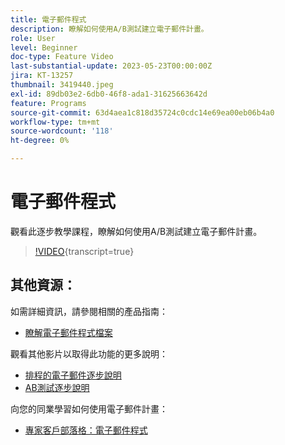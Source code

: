 ```yaml
---
title: 電子郵件程式
description: 瞭解如何使用A/B測試建立電子郵件計畫。
role: User
level: Beginner
doc-type: Feature Video
last-substantial-update: 2023-05-23T00:00:00Z
jira: KT-13257
thumbnail: 3419440.jpeg
exl-id: 89db03e2-6db0-46f8-ada1-31625663642d
feature: Programs
source-git-commit: 63d4aea1c818d35724c0cdc14e69ea00eb06b4a0
workflow-type: tm+mt
source-wordcount: '118'
ht-degree: 0%

---
```


# 電子郵件程式

觀看此逐步教學課程，瞭解如何使用A/B測試建立電子郵件計畫。

>[!VIDEO](https://video.tv.adobe.com/v/3419440/?learn=on){transcript=true}


## 其他資源：

如需詳細資訊，請參閱相關的產品指南：
* [瞭解電子郵件程式檔案](https://experienceleague.adobe.com/docs/marketo/using/product-docs/email-marketing/email-programs/creating-an-email-program/understanding-email-programs.html?lang=en)

觀看其他影片以取得此功能的更多說明：
* [排程的電子郵件逐步說明](https://experienceleague.adobe.com/docs/marketo-learn/tutorials/email-marketing/scheduled-email-watch.html?lang=en)
* [AB測試逐步說明](https://experienceleague.adobe.com/docs/marketo-learn/tutorials/email-marketing/ab-testing-watch.html?lang=en)

向您的同業學習如何使用電子郵件計畫：
* [專家客戶部落格：電子郵件程式](https://nation.marketo.com/t5/product-blogs/marketo-success-series-email-programs/ba-p/304968)
